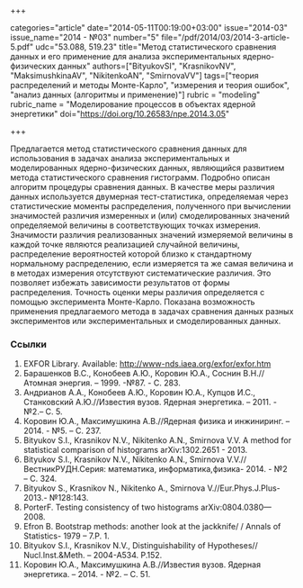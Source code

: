 +++

categories="article"
date="2014-05-11T00:19:00+03:00"
issue="2014-03"
issue_name="2014 - №03"
number="5"
file="/pdf/2014/03/2014-3-article-5.pdf"
udc="53.088, 519.23"
title="Метод статистического сравнения данных и его применение для анализа экспериментальных ядерно-физических данных"
authors=["BityukovSI", "KrasnikovNV", "MaksimushkinaAV", "NikitenkoAN", "SmirnovaVV"]
tags=["теория распределений и методы Монте-Карло", "измерения и теория ошибок", "анализ данных (алгоритмы и применение)"]
rubric = "modeling"
rubric_name = "Моделирование процессов в объектах ядерной энергетики"
doi="https://doi.org/10.26583/npe.2014.3.05"

+++

Предлагается метод статистического сравнения данных для использования в задачах анализа экспериментальных и моделированных ядерно-физических данных, являющийся развитием метода статистического сравнения гистограмм. Подробно описан алгоритм процедуры сравнения данных. В качестве меры различия данных используется двумерная тест-статистика, определяемая через статистические моменты распределения, полученного при вычислении значимостей различия измеренных и (или) смоделированных значений определяемой величины в соответствующих точках измерения. Значимости различия реализованных значений измеряемой величины в каждой точке являются реализацией случайной величины, распределение вероятностей которой близко к стандартному нормальному распределению, если измеряется та же самая величина и в методах измерения отсутствуют систематические различия. Это позволяет избежать зависимости результатов от формы распределения. Точность оценки меры различия определяется с помощью эксперимента Монте-Карло. Показана возможность применения предлагаемого метода в задачах сравнения данных разных экспериментов или экспериментальных и смоделированных данных.

### Ссылки

1. EXFOR Library. Available: http://www-nds.iaea.org/exfor/exfor.htm
2. Барашенков В.С., Конобеев А.Ю., Коровин Ю.А., Соснин В.Н.//Атомная энергия. – 1999. -№87. - С. 283.
3. Андрианов А.А., Конобеев А.Ю., Коровин Ю.А., Купцов И.С., Станковский А.Ю.//Известия вузов. Ядерная энергетика. – 2011. - №2.– С. 5.
4. Коровин Ю.А., Максимушкина А.В.//Ядерная физика и инжиниринг. – 2014. - №5. – С. 237.
5. Bityukov S.I., Krasnikov N.V., Nikitenko A.N., Smirnova V.V. A method for statistical comparison of histograms arXiv:1302.2651 - 2013.
6. Bityukov S.I., Krasnikov N.V., Nikitenko A.N., Smirnova V.V.//ВестникРУДН.Серия: математика, информатика,физика- 2014. - №2 – С. 324.
7. Bityukov S., Krasnikov N., Nikitenko A., Smirnova V.//Eur.Phys.J.Plus- 2013.- №128:143.
8. PorterF. Testing consistency of two histograms arXiv:0804.0380— 2008.
9. Efron B. Bootstrap methods: another look at the jackknife/ / Annals of Statistics- 1979 – 7.P. 1.
10. Bityukov S.I., Krasnikov N.V., Distinguishability of Hypotheses// Nucl.Inst.&Meth. – 2004-A534. P.152.
11. Коровин Ю.А., Максимушкина А.В.//Известия вузов. Ядерная энергетика. – 2014. - №2. – С. 51.